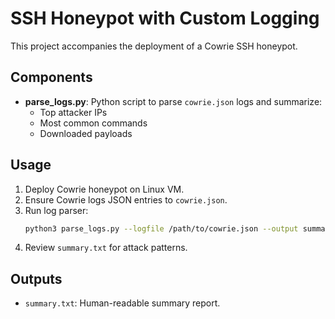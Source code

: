 # SSH Honeypot with Custom Logging

This project accompanies the deployment of a Cowrie SSH honeypot.

## Components

- **parse_logs.py**: Python script to parse `cowrie.json` logs and summarize:
  - Top attacker IPs
  - Most common commands
  - Downloaded payloads

## Usage

1. Deploy Cowrie honeypot on Linux VM.
2. Ensure Cowrie logs JSON entries to `cowrie.json`.
3. Run log parser:
   ```bash
   python3 parse_logs.py --logfile /path/to/cowrie.json --output summary.txt
   ```
4. Review `summary.txt` for attack patterns.

## Outputs

- `summary.txt`: Human-readable summary report.
